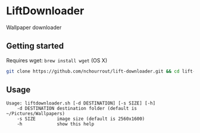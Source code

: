 # LiftDownloader

Wallpaper downloader

## Getting started

Requires wget: `brew install wget` (OS X)

```bash
git clone https://github.com/nchourrout/lift-downloader.git && cd lift-downloader && source liftdownloader.sh
```

## Usage

```
Usage: liftdownloader.sh [-d DESTINATION] [-s SIZE] [-h]
    -d DESTINATION destination folder (default is ~/Pictures/Wallpapers)
    -s SIZE        image size (default is 2560x1600)
    -h             show this help
```
